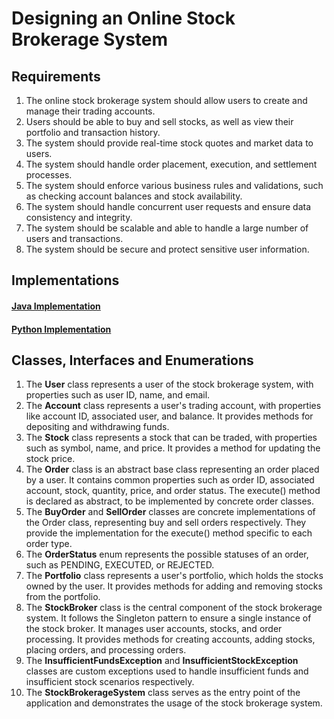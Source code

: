 # Designing an Online Stock Brokerage System

## Requirements
1. The online stock brokerage system should allow users to create and manage their trading accounts.
2. Users should be able to buy and sell stocks, as well as view their portfolio and transaction history.
3. The system should provide real-time stock quotes and market data to users.
4. The system should handle order placement, execution, and settlement processes.
5. The system should enforce various business rules and validations, such as checking account balances and stock availability.
6. The system should handle concurrent user requests and ensure data consistency and integrity.
7. The system should be scalable and able to handle a large number of users and transactions.
8. The system should be secure and protect sensitive user information.

## Implementations
#### [Java Implementation](../solutions/java/src/onlinestockbrokeragesystem/) 
#### [Python Implementation](../solutions/python/onlinestockbrokeragesystem/)

## Classes, Interfaces and Enumerations
1. The **User** class represents a user of the stock brokerage system, with properties such as user ID, name, and email.
2. The **Account** class represents a user's trading account, with properties like account ID, associated user, and balance. It provides methods for depositing and withdrawing funds.
3. The **Stock** class represents a stock that can be traded, with properties such as symbol, name, and price. It provides a method for updating the stock price.
4. The **Order** class is an abstract base class representing an order placed by a user. It contains common properties such as order ID, associated account, stock, quantity, price, and order status. The execute() method is declared as abstract, to be implemented by concrete order classes.
5. The **BuyOrder** and **SellOrder** classes are concrete implementations of the Order class, representing buy and sell orders respectively. They provide the implementation for the execute() method specific to each order type.
6. The **OrderStatus** enum represents the possible statuses of an order, such as PENDING, EXECUTED, or REJECTED.
7. The **Portfolio** class represents a user's portfolio, which holds the stocks owned by the user. It provides methods for adding and removing stocks from the portfolio.
8. The **StockBroker** class is the central component of the stock brokerage system. It follows the Singleton pattern to ensure a single instance of the stock broker. It manages user accounts, stocks, and order processing. It provides methods for creating accounts, adding stocks, placing orders, and processing orders.
9. The **InsufficientFundsException** and **InsufficientStockException** classes are custom exceptions used to handle insufficient funds and insufficient stock scenarios respectively.
10. The **StockBrokerageSystem** class serves as the entry point of the application and demonstrates the usage of the stock brokerage system.